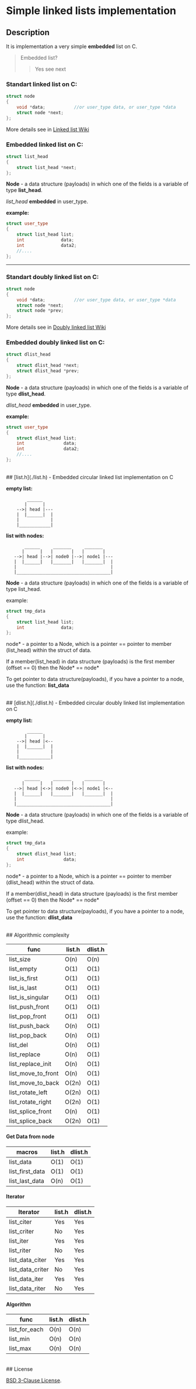 # Simple linked lists implementation



## Description

It is implementation a very simple **embedded** list on C.

>Embedded list?
>>Yes see next



### Standart linked list on C:

```C++
struct node
{
	void *data;           //or user_type data, or user_type *data
	struct node *next;
};
```
More details see in [Linked list Wiki](https://en.wikipedia.org/wiki/Linked_list)



### Embedded linked list on C:

```C++
struct list_head
{
    struct list_head *next;
};
```

**Node** - a data structure (payloads) in which one of the fields is a variable of type **list_head**.

*list_head* **embedded** in user_type.

**example:**
```C++
struct user_type
{
    struct list_head list;
    int              data;
    int              data2;
    //....
};
```

---


### Standart doubly linked list on C:

```C++
struct node
{
	void *data;           //or user_type data, or user_type *data
	struct node *next;
    struct node *prev;
};
```
More details see in [Doubly linked list Wiki](https://en.wikipedia.org/wiki/Doubly_linked_list)


### Embedded doubly linked list on C:
```C++
struct dlist_head
{
    struct dlist_head *next;
    struct dlist_head *prev;
};
```

**Node** - a data structure (payloads) in which one of the fields is a variable of type **dlist_head**.

*dlist_head* **embedded** in user_type.

**example:**
```C++
struct user_type
{
    struct dlist_head list;
    int               data;
    int               data2;
    //....
};
```



<br/>
## [list.h](./list.h) - Embedded circular linked list implementation on C

**empty list:**
```
        ______
       |      |
    -->| head |---
    |  |______|  |
    |            |
    |____________|
```
 

**list with nodes:**
```
       ______     _______     _______
      |      |   |       |   |       |
   -->| head |-->| node0 |-->| node1 |---
   |  |______|   |_______|   |_______|  |
   |                                    |
   |____________________________________|
```


**Node** - a data structure (payloads) in which one of the fields is
a variable of type list_head.

example:
```C++
struct tmp_data
{
    struct list_head list;
    int              data;
};
```

node* - a pointer to a Node, which is a pointer == pointer to
member (list_head) within the struct of data.

If a member(list_head) in data structure (payloads) is
the first member (offset == 0) then the Node* == node*

To get pointer to data structure(payloads), if you have a pointer to a node,
use the function: **list_data**



<br/>
## [dlist.h](./dlist.h) - Embedded circular doubly linked list implementation on C

**empty list:**
```
        ______
       |      |
    -->| head |<--
    |  |______|  |
    |            |
    |____________|
```
 

**list with nodes:**
```
       ______     _______     _______
      |      |   |       |   |       |
   -->| head |<->| node0 |<->| node1 |<--
   |  |______|   |_______|   |_______|  |
   |                                    |
   |____________________________________|
```


**Node** - a data structure (payloads) in which one of the fields is
a variable of type dlist_head.

example:
```C++
struct tmp_data
{
    struct dlist_head list;
    int               data;
};
```

node* - a pointer to a Node, which is a pointer == pointer to
member (dlist_head) within the struct of data.

If a member(dlist_head) in data structure (payloads) is
the first member (offset == 0) then the Node* == node*

To get pointer to data structure(payloads), if you have a pointer to a node,
use the function: **dlist_data**



<br/>
## Algorithmic complexity

func                 |  list.h | dlist.h |
---------------------|---------|---------|
list_size            |   O(n)  |   O(n)  |
list_empty           |   O(1)  |   O(1)  |
list_is_first        |   O(1)  |   O(1)  |
list_is_last         |   O(1)  |   O(1)  |
list_is_singular     |   O(1)  |   O(1)  |
list_push_front      |   O(1)  |   O(1)  |
list_pop_front       |   O(1)  |   O(1)  |
list_push_back       |   O(n)  |   O(1)  |
list_pop_back        |   O(n)  |   O(1)  |
list_del             |   O(n)  |   O(1)  |
list_replace         |   O(n)  |   O(1)  |
list_replace_init    |   O(n)  |   O(1)  |
list_move_to_front   |   O(n)  |   O(1)  |
list_move_to_back    |   O(2n) |   O(1)  |
list_rotate_left     |   O(2n) |   O(1)  |
list_rotate_right    |   O(2n) |   O(1)  |
list_splice_front    |   O(n)  |   O(1)  |
list_splice_back     |   O(2n) |   O(1)  |


#### Get Data from node

macros               | list.h | dlist.h |
---------------------|--------|---------|
list_data            |  O(1)  |   O(1)  |
list_first_data      |  O(1)  |   O(1)  |
list_last_data       |  O(n)  |   O(1)  |


#### Iterator
 
Iterator             | list.h | dlist.h |
---------------------|--------|---------|
list_citer           |   Yes  |  Yes    |
list_criter          |   No   |  Yes    |
list_iter            |   Yes  |  Yes    |
list_riter           |   No   |  Yes    |
list_data_citer      |   Yes  |  Yes    |
list_data_criter     |   No   |  Yes    |
list_data_iter       |   Yes  |  Yes    |
list_data_riter      |   No   |  Yes    |


#### Algorithm

func                 | list.h |  dlist.h |
---------------------|--------|----------|
list_for_each        |  O(n)  |   O(n)   |
list_min             |  O(n)  |   O(n)   |
list_max             |  O(n)  |   O(n)   |



<br/>
## License

[BSD 3-Clause License](./LICENSE).
